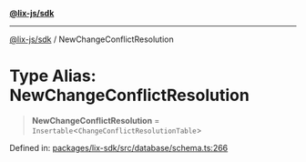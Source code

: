 [**@lix-js/sdk**](../README.md)

***

[@lix-js/sdk](../README.md) / NewChangeConflictResolution

# Type Alias: NewChangeConflictResolution

> **NewChangeConflictResolution** = `Insertable`\<`ChangeConflictResolutionTable`\>

Defined in: [packages/lix-sdk/src/database/schema.ts:266](https://github.com/opral/monorepo/blob/e56b872498d48e57574f781e8cd2e240c1f6f0b2/packages/lix-sdk/src/database/schema.ts#L266)
